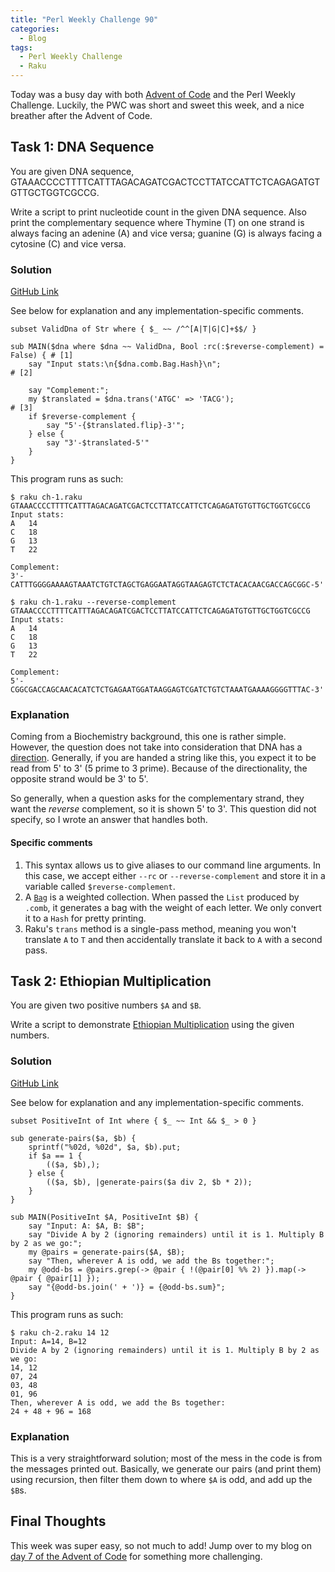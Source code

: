 ```yaml
---
title: "Perl Weekly Challenge 90"
categories:
  - Blog
tags:
  - Perl Weekly Challenge
  - Raku
---
```


Today was a busy day with both [Advent of Code](https://aaronreidsmith.github.io/blog/advent-of-code-year-2020-day-07/) and the Perl Weekly Challenge. Luckily, the PWC was short and sweet this week, and a nice breather after the Advent of Code.

## Task 1: DNA Sequence

You are given DNA sequence, GTAAACCCCTTTTCATTTAGACAGATCGACTCCTTATCCATTCTCAGAGATGTGTTGCTGGTCGCCG.

Write a script to print nucleotide count in the given DNA sequence. Also print the complementary sequence where Thymine (T) on one strand is always facing an adenine (A) and vice versa; guanine (G) is always facing a cytosine (C) and vice versa.

### Solution

[GitHub Link](https://github.com/manwar/perlweeklychallenge-club/blob/master/challenge-090/aaronreidsmith/raku/ch-1.raku)

See below for explanation and any implementation-specific comments.

```
subset ValidDna of Str where { $_ ~~ /^^[A|T|G|C]+$$/ }

sub MAIN($dna where $dna ~~ ValidDna, Bool :rc(:$reverse-complement) = False) { # [1]
    say "Input stats:\n{$dna.comb.Bag.Hash}\n";                                 # [2]

    say "Complement:";
    my $translated = $dna.trans('ATGC' => 'TACG');                              # [3]
    if $reverse-complement {
        say "5'-{$translated.flip}-3'";
    } else {
        say "3'-$translated-5'"
    }
}
```

This program runs as such:

```
$ raku ch-1.raku GTAAACCCCTTTTCATTTAGACAGATCGACTCCTTATCCATTCTCAGAGATGTGTTGCTGGTCGCCG
Input stats:
A	14
C	18
G	13
T	22

Complement:
3'-CATTTGGGGAAAAGTAAATCTGTCTAGCTGAGGAATAGGTAAGAGTCTCTACACAACGACCAGCGGC-5'

$ raku ch-1.raku --reverse-complement GTAAACCCCTTTTCATTTAGACAGATCGACTCCTTATCCATTCTCAGAGATGTGTTGCTGGTCGCCG
Input stats:
A	14
C	18
G	13
T	22

Complement:
5'-CGGCGACCAGCAACACATCTCTGAGAATGGATAAGGAGTCGATCTGTCTAAATGAAAAGGGGTTTAC-3'
```

### Explanation

Coming from a Biochemistry background, this one is rather simple. However, the question does not take into consideration that DNA has a [direction](https://en.wikipedia.org/wiki/Directionality_(molecular_biology)). Generally, if you are handed a string like this, you expect it to be read from 5' to 3' (5 prime to 3 prime). Because of the directionality, the opposite strand would be 3' to 5'.

So generally, when a question asks for the complementary strand, they want the _reverse_ complement, so it is shown 5' to 3'. This question did not specify, so I wrote an answer that handles both.

#### Specific comments

1. This syntax allows us to give aliases to our command line arguments. In this case, we accept either `--rc` or `--reverse-complement` and store it in a variable called `$reverse-complement`.
2. A [`Bag`](https://docs.raku.org/type/Bag) is a weighted collection. When passed the `List` produced by `.comb`, it generates a bag with the weight of each letter. We only convert it to a `Hash` for pretty printing.
3. Raku's `trans` method is a single-pass method, meaning you won't translate `A` to `T` and then accidentally translate it back to `A` with a second pass.

  
## Task 2: Ethiopian Multiplication

You are given two positive numbers `$A` and `$B`.

Write a script to demonstrate [Ethiopian Multiplication](https://threesixty360.wordpress.com/2009/06/09/ethiopian-multiplication/) using the given numbers.

### Solution

[GitHub Link](https://github.com/manwar/perlweeklychallenge-club/blob/master/challenge-090/aaronreidsmith/raku/ch-2.raku)

See below for explanation and any implementation-specific comments.

```
subset PositiveInt of Int where { $_ ~~ Int && $_ > 0 }

sub generate-pairs($a, $b) {
    sprintf("%02d, %02d", $a, $b).put;
    if $a == 1 {
        (($a, $b),);
    } else {
        (($a, $b), |generate-pairs($a div 2, $b * 2));
    }
}

sub MAIN(PositiveInt $A, PositiveInt $B) {
    say "Input: A: $A, B: $B";
    say "Divide A by 2 (ignoring remainders) until it is 1. Multiply B by 2 as we go:";
    my @pairs = generate-pairs($A, $B);
    say "Then, wherever A is odd, we add the Bs together:";
    my @odd-bs = @pairs.grep(-> @pair { !(@pair[0] %% 2) }).map(-> @pair { @pair[1] });
    say "{@odd-bs.join(' + ')} = {@odd-bs.sum}";
}
```

This program runs as such:

```
$ raku ch-2.raku 14 12
Input: A=14, B=12
Divide A by 2 (ignoring remainders) until it is 1. Multiply B by 2 as we go:
14, 12
07, 24
03, 48
01, 96
Then, wherever A is odd, we add the Bs together:
24 + 48 + 96 = 168
```

### Explanation

This is a very straightforward solution; most of the mess in the code is from the messages printed out. Basically, we generate our pairs (and print them) using recursion, then filter them down to where `$A` is odd, and add up the `$B`s.

## Final Thoughts

This week was super easy, so not much to add! Jump over to my blog on [day 7 of the Advent of Code](https://aaronreidsmith.github.io/blog/advent-of-code-year-2020-day-07/) for something more challenging.
